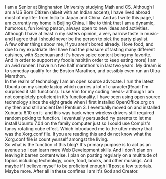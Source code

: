 I am a Senior at Binghamton University studying Math and CS.  Although I am a US Born Citizen (albeit with an Indian accent), I have lived abroad most of my life- from India to Japan and China.  And as I write this page, I am currently my home in Beijing China.
I like to think that I am a dynamic, humorous, fun loving person, always open to new ideas and activities.  Although I have at least in my sisters opinion, a very narrow taste in music- and I agree that I should never be the person to pick the party playlist.  
A few other things about me, if you aren't bored already.  I love food, and due to my expatriate life I have had the pleasure of tasting many different cuisines, with Szechuan and it's heavy spice content being my favorite.  
And in order to support my foodie habit(in order to keep eating more) I am an avid runner.  I have run two half marathon's in last two years. My dream is to someday qualify for the Boston Marathon, and possibly even run an Ultra Marathon.  
In the realm of technology I am an open source advocate.  I run the latest Ubuntu on my simple laptop which carries a lot of character(Read: I'm surprised it still functions).  I use Vim for my coding needs- although I am not completely proficient in it's functionality. 
I have been using open source technology since the eight grade when I first installed OpenOffice.org on my then and still ancient Dell Pentium 3.  I eventually moved on and installed Xubuntu 6.10 on it- and this was back when wireless drivers still required random poking to function.  I eventually persuaded my parents to let me install Ubuntu 7.04 on the family computer just so I could use Compiz's fancy rotating cube effect.  Which introduced me to the utter misery that was the Xorg.conf file.  If you are reading this and do not know what the Xorg.conf file is count yourself amongst the living.  
So what is the function of this blog?  It's primary purpose is to act as an avenue so I can learn more Web Development skills.  And I don't plan on leaving it barren content wise.  I plan on posting regularly on a multitude of topics including technology, code, food, books, and other musings.  And maybe if I believe myself to be proficient enough I'll post a few tutorials.  
Maybe more.  After all in these confines I am it's God and Creator.  
